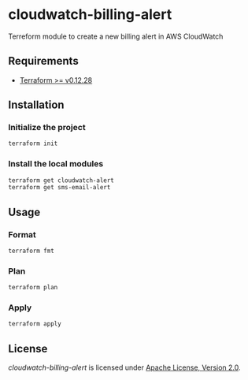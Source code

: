# cloudwatch-billing-alert

Terreform module to create a new billing alert in AWS CloudWatch

## Requirements

- [Terraform >= v0.12.28](https://www.terraform.io/downloads.html)

## Installation

### Initialize the project

```sh
terraform init
```

### Install the local modules

```sh
terraform get cloudwatch-alert
terraform get sms-email-alert
```

## Usage

### Format

```sh
terraform fmt
```

### Plan

```sh
terraform plan
```

### Apply

```sh
terraform apply
```

## License

_cloudwatch-billing-alert_ is licensed under [Apache License, Version 2.0](https://github.com/AlexisNava/cloudwatch-billing-alert/blob/master/LICENSE).